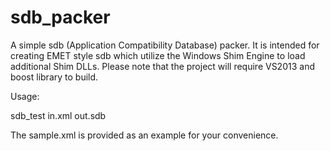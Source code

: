 # sdb_packer

A simple sdb (Application Compatibility Database) packer. It is intended for creating EMET style sdb which utilize the Windows Shim Engine to load additional Shim DLLs. Please note that the project will require VS2013 and boost library to build.

Usage:

sdb_test in.xml out.sdb

The sample.xml is provided as an example for your convenience. 
